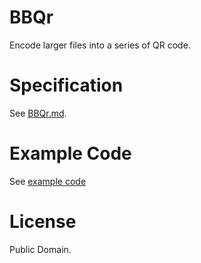 
# BBQr

Encode larger files into a series of QR code.

# Specification

See [BBQr.md](BBQr.md).

# Example Code

See [example code](bbqr/coding.py)


# License

Public Domain.

